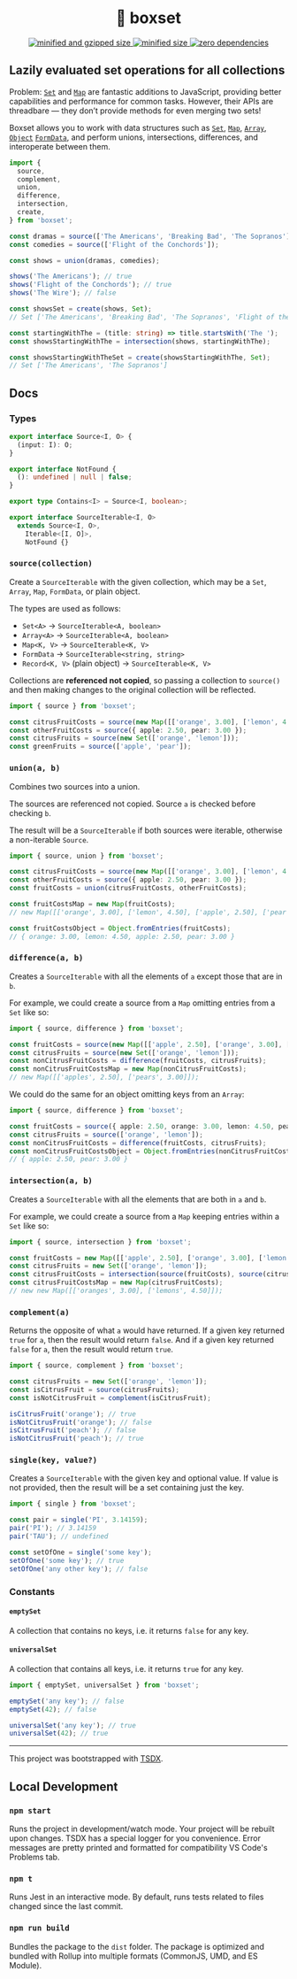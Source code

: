 <div align="center">
  <h1>📀 boxset</h1>
  <a href="https://bundlephobia.com/result?p=boxset@0.3.1">
    <img src="https://badgen.net/bundlephobia/minzip/boxset" alt="minified and gzipped size">
    <img src="https://badgen.net/bundlephobia/min/boxset" alt="minified size">
    <img src="https://badgen.net/bundlephobia/dependency-count/boxset" alt="zero dependencies">
  </a>
</div>

## Lazily evaluated set operations for all collections

Problem: [`Set`][mdn-set] and [`Map`][mdn-map] are fantastic additions to JavaScript, providing better capabilities and performance for common tasks. However, their APIs are threadbare — they don’t provide methods for even merging two sets!

Boxset allows you to work with data structures such as [`Set`][mdn-set], [`Map`][mdn-map], [`Array`][mdn-array], [`Object`][mdn-object] [`FormData`][mdn-formdata], and perform unions, intersections, differences, and interoperate between them.

```ts
import {
  source,
  complement,
  union,
  difference,
  intersection,
  create,
} from 'boxset';

const dramas = source(['The Americans', 'Breaking Bad', 'The Sopranos']);
const comedies = source(['Flight of the Conchords']);

const shows = union(dramas, comedies);

shows('The Americans'); // true
shows('Flight of the Conchords'); // true
shows('The Wire'); // false

const showsSet = create(shows, Set);
// Set ['The Americans', 'Breaking Bad', 'The Sopranos', 'Flight of the Conchords']

const startingWithThe = (title: string) => title.startsWith('The ');
const showsStartingWithThe = intersection(shows, startingWithThe);

const showsStartingWithTheSet = create(showsStartingWithThe, Set);
// Set ['The Americans', 'The Sopranos']
```

## Docs

### Types

```typescript
export interface Source<I, O> {
  (input: I): O;
}

export interface NotFound {
  (): undefined | null | false;
}

export type Contains<I> = Source<I, boolean>;

export interface SourceIterable<I, O>
  extends Source<I, O>,
    Iterable<[I, O]>,
    NotFound {}
```

### `source(collection)`

Create a `SourceIterable` with the given collection, which may be a `Set`, `Array`, `Map`, `FormData`, or plain object.

The types are used as follows:

- `Set<A>` -> `SourceIterable<A, boolean>`
- `Array<A>` -> `SourceIterable<A, boolean>`
- `Map<K, V>` -> `SourceIterable<K, V>`
- `FormData` -> `SourceIterable<string, string>`
- `Record<K, V>` (plain object) -> `SourceIterable<K, V>`

Collections are **referenced not copied**, so passing a collection to `source()` and then making changes to the original collection will be reflected.

```typescript
import { source } from 'boxset';

const citrusFruitCosts = source(new Map([['orange', 3.00], ['lemon', 4.50]]));
const otherFruitCosts = source({ apple: 2.50, pear: 3.00 });
const citrusFruits = source(new Set(['orange', 'lemon']));
const greenFruits = source(['apple', 'pear']);
```

### `union(a, b)`

Combines two sources into a union.

The sources are referenced not copied. Source `a` is checked before checking `b`.

The result will be a `SourceIterable` if both sources were iterable, otherwise a non-iterable `Source`.

```typescript
import { source, union } from 'boxset';

const citrusFruitCosts = source(new Map([['orange', 3.00], ['lemon', 4.50]]));
const otherFruitCosts = source({ apple: 2.50, pear: 3.00 });
const fruitCosts = union(citrusFruitCosts, otherFruitCosts);

const fruitCostsMap = new Map(fruitCosts);
// new Map([['orange', 3.00], ['lemon', 4.50], ['apple', 2.50], ['pear', 3.00]])

const fruitCostsObject = Object.fromEntries(fruitCosts);
// { orange: 3.00, lemon: 4.50, apple: 2.50, pear: 3.00 }
```

### `difference(a, b)`

Creates a `SourceIterable` with all the elements of `a` except those that are in `b`.

For example, we could create a source from a `Map` omitting entries from a `Set` like so:

```typescript
import { source, difference } from 'boxset';

const fruitCosts = source(new Map([['apple', 2.50], ['orange', 3.00], ['lemon', 4.50], ['pear', 3.00]]));
const citrusFruits = source(new Set(['orange', 'lemon']));
const nonCitrusFruitCosts = difference(fruitCosts, citrusFruits);
const nonCitrusFruitCostsMap = new Map(nonCitrusFruitCosts);
// new Map([['apples', 2.50], ['pears', 3.00]]);
```

We could do the same for an object omitting keys from an `Array`:

```typescript
import { source, difference } from 'boxset';

const fruitCosts = source({ apple: 2.50, orange: 3.00, lemon: 4.50, pear: 3.00 });
const citrusFruits = source(['orange', 'lemon']);
const nonCitrusFruitCosts = difference(fruitCosts, citrusFruits);
const nonCitrusFruitCostsObject = Object.fromEntries(nonCitrusFruitCosts);
// { apple: 2.50, pear: 3.00 }
```

### `intersection(a, b)`

Creates a `SourceIterable` with all the elements that are both in `a` and `b`.

For example, we could create a source from a `Map` keeping entries within a `Set` like so:

```typescript
import { source, intersection } from 'boxset';

const fruitCosts = new Map([['apple', 2.50], ['orange', 3.00], ['lemon', 4.50], ['pear', 3.00]]);
const citrusFruits = new Set(['orange', 'lemon']);
const citrusFruitCosts = intersection(source(fruitCosts), source(citrusFruits));
const citrusFruitCostsMap = new Map(citrusFruitCosts);
// new new Map([['oranges', 3.00], ['lemons', 4.50]]);
```

### `complement(a)`

Returns the opposite of what `a` would have returned. If a given key returned `true` for `a`, then the result would return `false`. And if a given key returned `false` for `a`, then the result would return `true`.

```typescript
import { source, complement } from 'boxset';

const citrusFruits = new Set(['orange', 'lemon']);
const isCitrusFruit = source(citrusFruits);
const isNotCitrusFruit = complement(isCitrusFruit);

isCitrusFruit('orange'); // true
isNotCitrusFruit('orange'); // false
isCitrusFruit('peach'); // false
isNotCitrusFruit('peach'); // true
```

### `single(key, value?)`

Creates a `SourceIterable` with the given key and optional value. If value is not provided, then the result will be a set containing just the key.

```typescript
import { single } from 'boxset';

const pair = single('PI', 3.14159);
pair('PI'); // 3.14159
pair('TAU'); // undefined

const setOfOne = single('some key');
setOfOne('some key'); // true
setOfOne('any other key'); // false
```

### Constants

#### `emptySet`

A collection that contains no keys, i.e. it returns `false` for any key.

#### `universalSet`

A collection that contains all keys, i.e. it returns `true` for any key.

```typescript
import { emptySet, universalSet } from 'boxset';

emptySet('any key'); // false
emptySet(42); // false

universalSet('any key'); // true
universalSet(42); // true
```

[mdn-set]: https://developer.mozilla.org/en-US/docs/Web/JavaScript/Reference/Global_Objects/Set
[mdn-map]: https://developer.mozilla.org/en-US/docs/Web/JavaScript/Reference/Global_Objects/Map
[mdn-object]: https://developer.mozilla.org/en-US/docs/Web/JavaScript/Reference/Global_Objects/Object
[mdn-array]: https://developer.mozilla.org/en-US/docs/Web/JavaScript/Reference/Global_Objects/Array
[mdn-formdata]: https://developer.mozilla.org/en-US/docs/Web/API/FormData

---

This project was bootstrapped with [TSDX](https://github.com/jaredpalmer/tsdx).

## Local Development

### `npm start`

Runs the project in development/watch mode. Your project will be rebuilt upon changes. TSDX has a special logger for you convenience. Error messages are pretty printed and formatted for compatibility VS Code's Problems tab.

### `npm t`

Runs Jest in an interactive mode.
By default, runs tests related to files changed since the last commit.

### `npm run build`

Bundles the package to the `dist` folder.
The package is optimized and bundled with Rollup into multiple formats (CommonJS, UMD, and ES Module).
